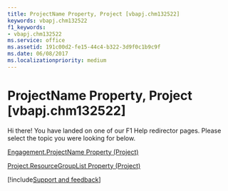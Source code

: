 ```yaml
---
title: ProjectName Property, Project [vbapj.chm132522]
keywords: vbapj.chm132522
f1_keywords:
- vbapj.chm132522
ms.service: office
ms.assetid: 191c00d2-fe15-44c4-b322-3d9f0c1b9c9f
ms.date: 06/08/2017
ms.localizationpriority: medium
---
```



# ProjectName Property, Project [vbapj.chm132522]

Hi there! You have landed on one of our F1 Help redirector pages. Please select the topic you were looking for below.

[Engagement.ProjectName Property (Project)](https://msdn.microsoft.com/library/b1a82d6e-850d-e519-1d17-1699b1ecb56f%28Office.15%29.aspx)

[Project.ResourceGroupList Property (Project)](https://msdn.microsoft.com/library/a64fe8c8-e75f-3cab-e77a-54fc6c1bf0a5%28Office.15%29.aspx)

[!include[Support and feedback](~/includes/feedback-boilerplate.md)]